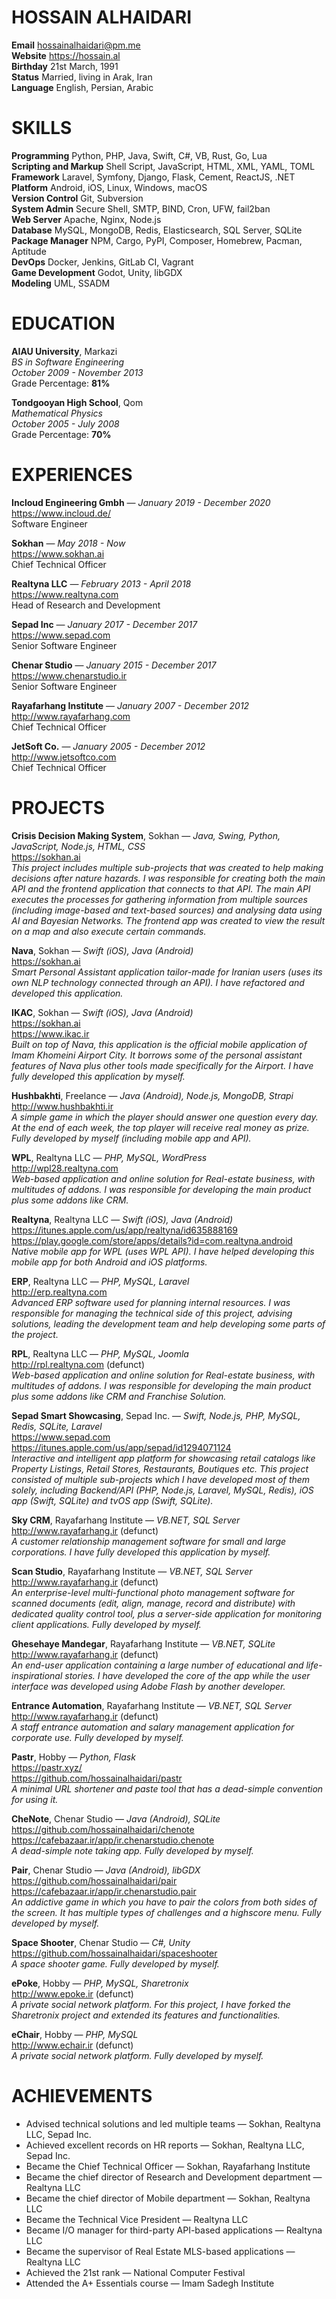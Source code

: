 # HOSSAIN ALHAIDARI
**Email** hossainalhaidari@pm.me  
**Website** https://hossain.al  
**Birthday** 21st March, 1991  
**Status** Married, living in Arak, Iran  
**Language** English, Persian, Arabic

# SKILLS
**Programming** Python, PHP, Java, Swift, C#, VB, Rust, Go, Lua  
**Scripting and Markup** Shell Script, JavaScript, HTML, XML, YAML, TOML  
**Framework** Laravel, Symfony, Django, Flask, Cement, ReactJS, .NET  
**Platform** Android, iOS, Linux, Windows, macOS  
**Version Control** Git, Subversion  
**System Admin** Secure Shell, SMTP, BIND, Cron, UFW, fail2ban  
**Web Server** Apache, Nginx, Node.js  
**Database** MySQL, MongoDB, Redis, Elasticsearch, SQL Server, SQLite  
**Package Manager** NPM, Cargo, PyPI, Composer, Homebrew, Pacman, Aptitude  
**DevOps** Docker, Jenkins, GitLab CI, Vagrant  
**Game Development** Godot, Unity, libGDX  
**Modeling** UML, SSADM

# EDUCATION
**AIAU University**, Markazi  
*BS in Software Engineering*  
*October 2009 - November 2013*  
Grade Percentage: **81%**

**Tondgooyan High School**, Qom  
*Mathematical Physics*  
*October 2005 - July 2008*  
Grade Percentage: **70%**

# EXPERIENCES
**Incloud Engineering Gmbh** — *January 2019 - December 2020*  
https://www.incloud.de/  
Software Engineer  

**Sokhan** — *May 2018 - Now*  
https://www.sokhan.ai  
Chief Technical Officer  

**Realtyna LLC** — *February 2013 - April 2018*  
https://www.realtyna.com  
Head of Research and Development  

**Sepad Inc** — *January 2017 - December 2017*  
https://www.sepad.com  
Senior Software Engineer  

**Chenar Studio** — *January 2015 - December 2017*  
https://www.chenarstudio.ir  
Senior Software Engineer  

**Rayafarhang Institute** — *January 2007 - December 2012*  
http://www.rayafarhang.com  
Chief Technical Officer  

**JetSoft Co.** — *January 2005 - December 2012*  
http://www.jetsoftco.com  
Chief Technical Officer  

# PROJECTS
**Crisis Decision Making System**, Sokhan — *Java, Swing, Python, JavaScript, Node.js, HTML, CSS*  
https://sokhan.ai  
*This project includes multiple sub-projects that was created to help making decisions after nature hazards. I was responsible for creating both the main API and the frontend application that connects to that API. The main API executes the processes for gathering information from multiple sources (including image-based and text-based sources) and analysing data using AI and Bayesian Networks. The frontend app was created to view the result on a map and also execute certain commands.*  

**Nava**, Sokhan — *Swift (iOS), Java (Android)*  
https://sokhan.ai  
*Smart Personal Assistant application tailor-made for Iranian users (uses its own NLP technology connected through an API). I have refactored and developed this application.*  

**IKAC**, Sokhan — *Swift (iOS), Java (Android)*  
https://sokhan.ai  
https://www.ikac.ir  
*Built on top of Nava, this application is the official mobile application of Imam Khomeini Airport City. It borrows some of the personal assistant features of Nava plus other tools made specifically for the Airport. I have fully developed this application by myself.*  

**Hushbakhti**, Freelance — *Java (Android), Node.js, MongoDB, Strapi*  
http://www.hushbakhti.ir  
*A simple game in which the player should  answer one question every day. At the end of each week, the top player will receive real money as prize. Fully developed by myself (including mobile app and API).*  

**WPL**, Realtyna LLC — *PHP, MySQL, WordPress*  
http://wpl28.realtyna.com  
*Web-based application and online solution for Real-estate business, with multitudes of addons. I was responsible for developing the main product plus some addons like CRM.*  

**Realtyna**, Realtyna LLC — *Swift (iOS), Java (Android)*  
https://itunes.apple.com/us/app/realtyna/id635888169  
https://play.google.com/store/apps/details?id=com.realtyna.android  
*Native mobile app for WPL (uses WPL API). I have helped developing this mobile app for both Android and iOS platforms.*  

**ERP**, Realtyna LLC — *PHP, MySQL, Laravel*  
http://erp.realtyna.com  
*Advanced ERP software used for planning internal resources. I was responsible for managing the technical side of this project, advising solutions, leading the development team and help developing some parts of the project.*  

**RPL**, Realtyna LLC — *PHP, MySQL, Joomla*  
http://rpl.realtyna.com (defunct)  
*Web-based application and online solution for Real-estate business, with multitudes of addons. I was responsible for developing the main product plus some addons like CRM and Franchise Solution.*  

**Sepad Smart Showcasing**, Sepad Inc. — *Swift, Node.js, PHP, MySQL, Redis, SQLite, Laravel*  
https://www.sepad.com  
https://itunes.apple.com/us/app/sepad/id1294071124  
*Interactive and intelligent app platform for showcasing retail catalogs like Property Listings, Retail Stores, Restaurants, Boutiques etc. This project consisted of multiple sub-projects which I have developed most of them solely, including Backend/API (PHP, Node.js, Laravel, MySQL, Redis), iOS app (Swift, SQLite) and tvOS app (Swift, SQLite).*  

**Sky CRM**, Rayafarhang Institute — *VB.NET, SQL Server*  
http://www.rayafarhang.ir (defunct)  
*A customer relationship management software for small and large corporations. I have fully developed this application by myself.*  

**Scan Studio**, Rayafarhang Institute — *VB.NET, SQL Server*  
http://www.rayafarhang.ir (defunct)  
*An enterprise-level multi-functional photo management software for scanned documents (edit, align, manage, record and distribute) with dedicated quality control tool, plus a server-side application for monitoring client applications. Fully developed by myself.*  

**Ghesehaye Mandegar**, Rayafarhang Institute — *VB.NET, SQLite*  
http://www.rayafarhang.ir (defunct)  
*An end-user application containing a large number of educational and life-inspirational stories. I have developed the core of the app while the user interface was developed using Adobe Flash by another developer.*  

**Entrance Automation**, Rayafarhang Institute — *VB.NET, SQL Server*  
http://www.rayafarhang.ir (defunct)  
*A staff entrance automation and salary management application for corporate use. Fully developed by myself.*  

**Pastr**, Hobby — *Python, Flask*  
https://pastr.xyz/  
https://github.com/hossainalhaidari/pastr  
*A minimal URL shortener and paste tool that has a dead-simple convention for using it.*  

**CheNote**, Chenar Studio — *Java (Android), SQLite*  
https://github.com/hossainalhaidari/chenote  
https://cafebazaar.ir/app/ir.chenarstudio.chenote  
*A dead-simple note taking app. Fully developed by myself.*  

**Pair**, Chenar Studio — *Java (Android), libGDX*  
https://github.com/hossainalhaidari/pair  
https://cafebazaar.ir/app/ir.chenarstudio.pair  
*An addictive game in which you have to pair the colors from both sides of the screen. It has multiple types of challenges and a highscore menu. Fully developed by myself.*  

**Space Shooter**, Chenar Studio — *C#, Unity*  
https://github.com/hossainalhaidari/spaceshooter  
*A space shooter game. Fully developed by myself.*  

**ePoke**, Hobby — *PHP, MySQL, Sharetronix*  
http://www.epoke.ir (defunct)  
*A private social network platform. For this project, I have forked the Sharetronix project and extended its features and functionalities.*  

**eChair**, Hobby — *PHP, MySQL*  
http://www.echair.ir (defunct)  
*A private social network platform. Fully developed by myself.*

# ACHIEVEMENTS
- Advised technical solutions and led multiple teams — Sokhan, Realtyna LLC, Sepad Inc.
- Achieved excellent records on HR reports — Sokhan, Realtyna LLC, Sepad Inc.
- Became the Chief Technical Officer — Sokhan, Rayafarhang Institute
- Became the chief director of Research and Development department — Realtyna LLC
- Became the chief director of Mobile department — Sokhan, Realtyna LLC
- Became the Technical Vice President — Realtyna LLC
- Became I/O manager for third-party API-based applications — Realtyna LLC
- Became the supervisor of Real Estate MLS-based applications — Realtyna LLC
- Achieved the 21st rank — National Computer Festival
- Attended the A+ Essentials course — Imam Sadegh Institute
